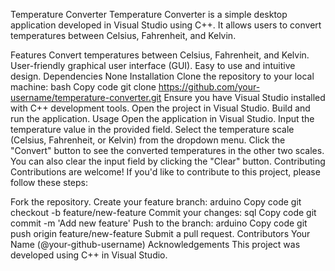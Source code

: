 Temperature Converter
Temperature Converter is a simple desktop application developed in Visual Studio using C++. It allows users to convert temperatures between Celsius, Fahrenheit, and Kelvin.

Features
Convert temperatures between Celsius, Fahrenheit, and Kelvin.
User-friendly graphical user interface (GUI).
Easy to use and intuitive design.
Dependencies
None
Installation
Clone the repository to your local machine:
bash
Copy code
git clone https://github.com/your-username/temperature-converter.git
Ensure you have Visual Studio installed with C++ development tools.
Open the project in Visual Studio.
Build and run the application.
Usage
Open the application in Visual Studio.
Input the temperature value in the provided field.
Select the temperature scale (Celsius, Fahrenheit, or Kelvin) from the dropdown menu.
Click the "Convert" button to see the converted temperatures in the other two scales.
You can also clear the input field by clicking the "Clear" button.
Contributing
Contributions are welcome! If you'd like to contribute to this project, please follow these steps:

Fork the repository.
Create your feature branch:
arduino
Copy code
git checkout -b feature/new-feature
Commit your changes:
sql
Copy code
git commit -m 'Add new feature'
Push to the branch:
arduino
Copy code
git push origin feature/new-feature
Submit a pull request.
Contributors
Your Name (@your-github-username)
Acknowledgements
This project was developed using C++ in Visual Studio.
